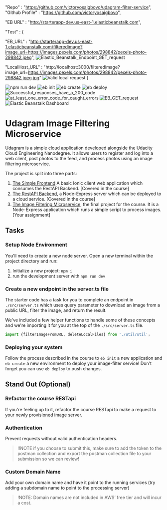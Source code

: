 "Repo" : "https://github.com/victoryosaigbovo/udagram-filter-service",
"Github Profile" : "https://github.com/victoryosaigbovo",

"EB URL" : "http://starterapp-dev.us-east-1.elasticbeanstalk.com",

"Test" : {

"EB_URL" : "http://starterapp-dev.us-east-1.elasticbeanstalk.com/filteredimage?image_url=https://images.pexels.com/photos/298842/pexels-photo-298842.jpeg",
![Elastic_Beanstalk_Endpoint_GET_request](https://user-images.githubusercontent.com/106165464/173456044-b97818fd-8eea-4b25-b83b-36da9bff512c.png)


"LocalHost_URL" : "http://localhost:3000/filteredimage?image_url=https://images.pexels.com/photos/298842/pexels-photo-298842.jpeg.jpg"
![Valid local request](https://user-images.githubusercontent.com/106165464/173455925-f1bba301-bf41-4157-8807-1d9065f71c7f.png)
}

![npm run dev](https://user-images.githubusercontent.com/106165464/173455732-d537fba6-9891-48c2-afce-e700c96a47c4.png)
![eb init](https://user-images.githubusercontent.com/106165464/173455806-7814aba0-dc4c-48c8-b7fb-804f47433c94.png)
![eb create](https://user-images.githubusercontent.com/106165464/173455836-59f8539e-150b-4fe0-b9ec-eca70735057d.png)
![eb deploy](https://user-images.githubusercontent.com/106165464/173455885-1155c1d2-16f3-4bd9-a58b-6d39aafb2486.png)
![Successful_responses_have_a_200_code](https://user-images.githubusercontent.com/106165464/173455993-3bca6823-dbe4-4c3b-9a0b-a54e643b7059.png)
![at_least_one_error_code_for_caught_errors](https://user-images.githubusercontent.com/106165464/173456020-f570bd07-e023-4cfe-a08a-0b4bf0f29d30.png)
![EB_GET_request](https://user-images.githubusercontent.com/106165464/173461460-ff2bd157-7dc4-41b9-b6ab-4c6bf11f32dd.png)
![Elastic Beanstalk Dashboard](https://user-images.githubusercontent.com/106165464/173461549-f7feb3be-a687-4481-9350-924a9c0e311e.png)




# Udagram Image Filtering Microservice

Udagram is a simple cloud application developed alongside the Udacity Cloud Engineering Nanodegree. It allows users to register and log into a web client, post photos to the feed, and process photos using an image filtering microservice.

The project is split into three parts:
1. [The Simple Frontend](https://github.com/udacity/cloud-developer/tree/master/course-02/exercises/udacity-c2-frontend)
A basic Ionic client web application which consumes the RestAPI Backend. [Covered in the course]
2. [The RestAPI Backend](https://github.com/udacity/cloud-developer/tree/master/course-02/exercises/udacity-c2-restapi), a Node-Express server which can be deployed to a cloud service. [Covered in the course]
3. [The Image Filtering Microservice](https://github.com/udacity/cloud-developer/tree/master/course-02/project/image-filter-starter-code), the final project for the course. It is a Node-Express application which runs a simple script to process images. [Your assignment]

## Tasks

### Setup Node Environment

You'll need to create a new node server. Open a new terminal within the project directory and run:

1. Initialize a new project: `npm i`
2. run the development server with `npm run dev`

### Create a new endpoint in the server.ts file

The starter code has a task for you to complete an endpoint in `./src/server.ts` which uses query parameter to download an image from a public URL, filter the image, and return the result.

We've included a few helper functions to handle some of these concepts and we're importing it for you at the top of the `./src/server.ts`  file.

```typescript
import {filterImageFromURL, deleteLocalFiles} from './util/util';
```

### Deploying your system

Follow the process described in the course to `eb init` a new application and `eb create` a new environment to deploy your image-filter service! Don't forget you can use `eb deploy` to push changes.

## Stand Out (Optional)

### Refactor the course RESTapi

If you're feeling up to it, refactor the course RESTapi to make a request to your newly provisioned image server.

### Authentication

Prevent requests without valid authentication headers.
> !!NOTE if you choose to submit this, make sure to add the token to the postman collection and export the postman collection file to your submission so we can review!

### Custom Domain Name

Add your own domain name and have it point to the running services (try adding a subdomain name to point to the processing server)
> !NOTE: Domain names are not included in AWS’ free tier and will incur a cost.
